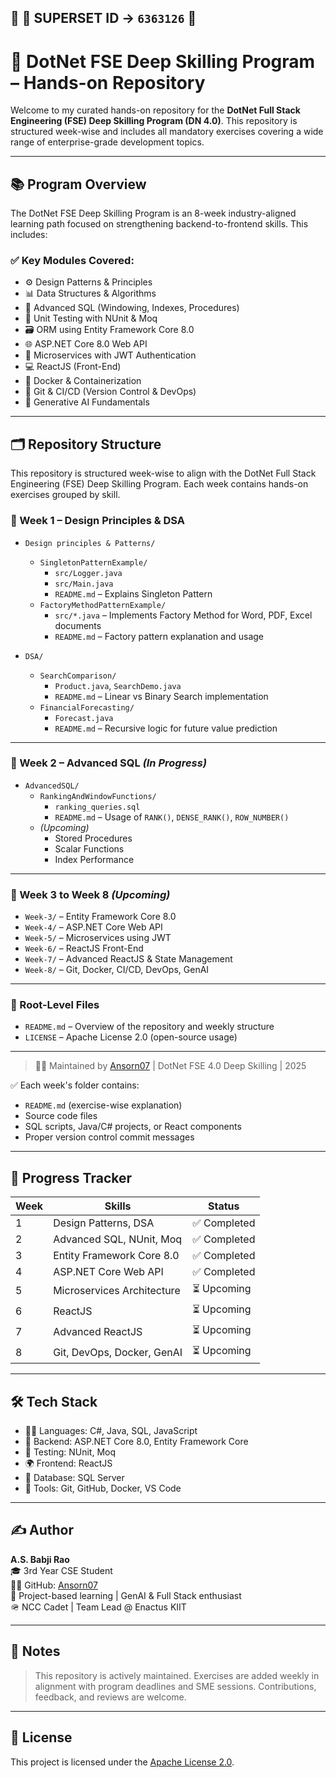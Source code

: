 ## 🧾 **🔹 SUPERSET ID → `6363126` 🔹**

# 💼 DotNet FSE Deep Skilling Program – Hands-on Repository

Welcome to my curated hands-on repository for the **DotNet Full Stack Engineering (FSE) Deep Skilling Program (DN 4.0)**. This repository is structured week-wise and includes all mandatory exercises covering a wide range of enterprise-grade development topics.

---

## 📚 Program Overview

The DotNet FSE Deep Skilling Program is an 8-week industry-aligned learning path focused on strengthening backend-to-frontend skills. This includes:

### ✅ Key Modules Covered:
- ⚙️ Design Patterns & Principles
- 📊 Data Structures & Algorithms
- 🧠 Advanced SQL (Windowing, Indexes, Procedures)
- 🧪 Unit Testing with NUnit & Moq
- 🗃️ ORM using Entity Framework Core 8.0
- 🌐 ASP.NET Core 8.0 Web API
- 🧩 Microservices with JWT Authentication
- 💻 ReactJS (Front-End)
- 🐳 Docker & Containerization
- 🔀 Git & CI/CD (Version Control & DevOps)
- 🤖 Generative AI Fundamentals

---

## 🗂️ Repository Structure

This repository is structured week-wise to align with the DotNet Full Stack Engineering (FSE) Deep Skilling Program. Each week contains hands-on exercises grouped by skill.

### 📘 Week 1 – Design Principles & DSA

- `Design principles & Patterns/`
  - `SingletonPatternExample/`
    - `src/Logger.java`
    - `src/Main.java`
    - `README.md` – Explains Singleton Pattern
  - `FactoryMethodPatternExample/`
    - `src/*.java` – Implements Factory Method for Word, PDF, Excel documents
    - `README.md` – Factory pattern explanation and usage

- `DSA/`
  - `SearchComparison/`
    - `Product.java`, `SearchDemo.java`
    - `README.md` – Linear vs Binary Search implementation
  - `FinancialForecasting/`
    - `Forecast.java`
    - `README.md` – Recursive logic for future value prediction

---

### 📘 Week 2 – Advanced SQL *(In Progress)*

- `AdvancedSQL/`
  - `RankingAndWindowFunctions/`
    - `ranking_queries.sql`
    - `README.md` – Usage of `RANK()`, `DENSE_RANK()`, `ROW_NUMBER()`
  - *(Upcoming)*
    - Stored Procedures
    - Scalar Functions
    - Index Performance

---

### 📘 Week 3 to Week 8 *(Upcoming)*

- `Week-3/` – Entity Framework Core 8.0
- `Week-4/` – ASP.NET Core Web API
- `Week-5/` – Microservices using JWT
- `Week-6/` – ReactJS Front-End
- `Week-7/` – Advanced ReactJS & State Management
- `Week-8/` – Git, Docker, CI/CD, DevOps, GenAI

---

### 📄 Root-Level Files

- `README.md` – Overview of the repository and weekly structure
- `LICENSE` – Apache License 2.0 (open-source usage)

---

> 🧑‍💻 Maintained by [Ansorn07](https://github.com/Ansorn07) | DotNet FSE 4.0 Deep Skilling | 2025





✅ Each week's folder contains:
- `README.md` (exercise-wise explanation)
- Source code files
- SQL scripts, Java/C# projects, or React components
- Proper version control commit messages

---

## 🚀 Progress Tracker

| Week | Skills                             | Status       |
|------|------------------------------------|--------------|
| 1    | Design Patterns, DSA               | ✅ Completed |
| 2    | Advanced SQL, NUnit, Moq           | ✅ Completed|
| 3    | Entity Framework Core 8.0          | ✅ Completed |
| 4    | ASP.NET Core Web API               | ✅ Completed |
| 5    | Microservices Architecture         | ⏳ Upcoming |
| 6    | ReactJS                            | ⏳ Upcoming |
| 7    | Advanced ReactJS                   | ⏳ Upcoming |
| 8    | Git, DevOps, Docker, GenAI         | ⏳ Upcoming |

---

## 🛠️ Tech Stack

- 👨‍💻 Languages: C#, Java, SQL, JavaScript
- 💾 Backend: ASP.NET Core 8.0, Entity Framework Core
- 🧪 Testing: NUnit, Moq
- 🌍 Frontend: ReactJS
- 🐬 Database: SQL Server
- 🐳 Tools: Git, GitHub, Docker, VS Code

---

## ✍️ Author

**A.S. Babji Rao**  
🎓 3rd Year CSE Student  
👨‍💻 GitHub: [Ansorn07](https://github.com/Ansorn07)  
📌 Project-based learning | GenAI & Full Stack enthusiast  
🪖 NCC Cadet | Team Lead @ Enactus KIIT

---

## 📌 Notes

> This repository is actively maintained. Exercises are added weekly in alignment with program deadlines and SME sessions. Contributions, feedback, and reviews are welcome.

---

## 📃 License

This project is licensed under the [Apache License 2.0](LICENSE).

